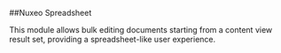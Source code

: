 ##Nuxeo Spreadsheet

This module allows bulk editing documents starting from a content view result set, providing a spreadsheet-like user experience.
